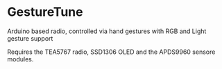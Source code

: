 # GestureTune
Arduino based radio, controlled via hand gestures with RGB and Light gesture support

Requires the TEA5767 radio, SSD1306 OLED and the APDS9960 sensore modules.
